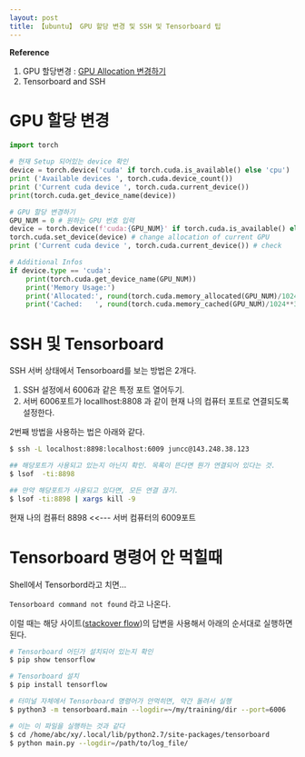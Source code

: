 ```yaml
---
layout: post
title: 【ubuntu】 GPU 할당 변경 및 SSH 및 Tensorboard 팁
---
```


**Reference**

1. GPU 할당변경 : [GPU Allocation 변경하기](https://jeongwookie.github.io/2020/03/24/200324-pytorch-cuda-gpu-allocate/)
2. Tensorboard and SSH



# GPU 할당 변경

```python
import torch

# 현재 Setup 되어있는 device 확인
device = torch.device('cuda' if torch.cuda.is_available() else 'cpu')
print ('Available devices ', torch.cuda.device_count())
print ('Current cuda device ', torch.cuda.current_device())
print(torch.cuda.get_device_name(device))

# GPU 할당 변경하기
GPU_NUM = 0 # 원하는 GPU 번호 입력
device = torch.device(f'cuda:{GPU_NUM}' if torch.cuda.is_available() else 'cpu')
torch.cuda.set_device(device) # change allocation of current GPU
print ('Current cuda device ', torch.cuda.current_device()) # check

# Additional Infos
if device.type == 'cuda':
    print(torch.cuda.get_device_name(GPU_NUM))
    print('Memory Usage:')
    print('Allocated:', round(torch.cuda.memory_allocated(GPU_NUM)/1024**3,1), 'GB')
    print('Cached:   ', round(torch.cuda.memory_cached(GPU_NUM)/1024**3,1), 'GB')
```





# SSH 및 Tensorboard

SSH 서버 상태에서 Tensorboard를 보는 방법은 2개다.

1. SSH 설정에서 6006과 같은 특정 포트 열어두기.
2. 서버 6006포트가 locallhost:8808 과 같이 현재 나의 컴퓨터 포트로 연결되도록 설정한다.



2번째 방법을 사용하는 법은 아래와 같다. 

```sh
$ ssh -L localhost:8898:localhost:6009 juncc@143.248.38.123

## 해당포트가 사용되고 있는지 아닌지 확인. 목록이 뜬다면 뭔가 연결되어 있다는 것.
$ lsof  -ti:8898

## 만약 해당포트가 사용되고 있다면, 모든 연결 끊기.
$ lsof -ti:8898 | xargs kill -9
```

현재 나의 컴퓨터 8898 <<--- 서버 컴퓨터의 6009포트



# Tensorboard 명령어 안 먹힐때

Shell에서 Tensorbord라고 치면... 

`Tensorboard command not found` 라고 나온다. 

이럴 때는 해당 사이트([stackover flow](https://stackoverflow.com/questions/45095820/tensorboard-command-not-found))의 답변을 사용해서 아래의 순서대로 실행하면 된다. 

```sh
# Tensorboard 어딘가 설치되어 있는지 확인
$ pip show tensorflow

# Tensorboard 설치
$ pip install tensorflow

# 터미널 자체에서 Tensorboard 명령어가 안먹히면, 약간 돌려서 실행
$ python3 -m tensorboard.main --logdir=~/my/training/dir --port=6006

# 이는 이 파일을 실행하는 것과 같다
$ cd /home/abc/xy/.local/lib/python2.7/site-packages/tensorboard
$ python main.py --logdir=/path/to/log_file/
```

